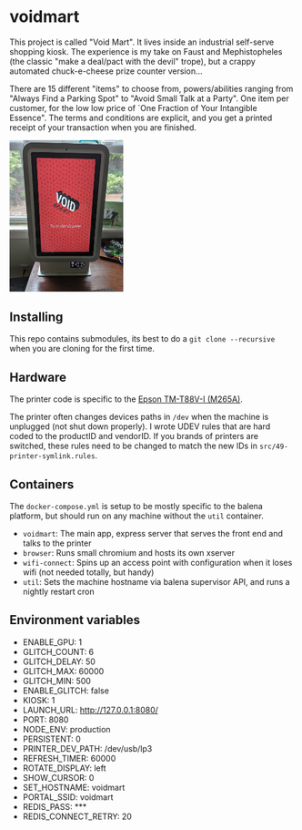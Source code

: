 # voidmart

This project is called "Void Mart". It lives inside an industrial self-serve shopping kiosk. The experience is my take on Faust and Mephistopheles (the classic "make a deal/pact with the devil" trope), but a crappy automated chuck-e-cheese prize counter version...

There are 15 different "items" to choose from, powers/abilities ranging from "Always Find a Parking Spot" to "Avoid Small Talk at a Party". One item per customer, for the low low price of `One Fraction of Your Intangible Essence". The terms and conditions are explicit, and you get a printed receipt of your transaction when you are finished.

<img src="https://raw.githubusercontent.com/nucleardreamer/voidmart/main/voidmart.jpg" width="200">

## Installing

This repo contains submodules, its best to do a `git clone --recursive` when you are cloning for the first time.

## Hardware

The printer code is specific to the [Epson TM-T88V-I (M265A)](https://epson.com/For-Work/POS-System-Devices/POS-Printers/OmniLink-TM-T88VI-Single-station-Thermal-Receipt-Printer/p/C31CE94061).

The printer often changes devices paths in `/dev` when the machine is unplugged (not shut down properly). I wrote UDEV rules that are hard coded to the productID and vendorID. If you brands of printers are switched, these rules need to be changed to match the new IDs in `src/49-printer-symlink.rules`.

## Containers

The `docker-compose.yml` is setup to be mostly specific to the balena platform, but should run on any machine without the `util` container.

- `voidmart`: The main app, express server that serves the front end and talks to the printer
- `browser`: Runs small chromium and hosts its own xserver
- `wifi-connect`: Spins up an access point with configuration when it loses wifi (not needed totally, but handy)
- `util`: Sets the machine hostname via balena supervisor API, and runs a nightly restart cron

## Environment variables

- ENABLE_GPU: 1
- GLITCH_COUNT: 6
- GLITCH_DELAY: 50
- GLITCH_MAX: 60000
- GLITCH_MIN: 500
- ENABLE_GLITCH: false
- KIOSK: 1
- LAUNCH_URL: http://127.0.0.1:8080/
- PORT: 8080
- NODE_ENV: production
- PERSISTENT: 0
- PRINTER_DEV_PATH: /dev/usb/lp3
- REFRESH_TIMER: 60000
- ROTATE_DISPLAY: left
- SHOW_CURSOR: 0
- SET_HOSTNAME: voidmart
- PORTAL_SSID: voidmart
- REDIS_PASS: ***
- REDIS_CONNECT_RETRY: 20